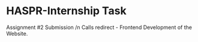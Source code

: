 # HASPR-Internship Task
Assignment #2 Submission /n
Calls redirect - Frontend Development of the Website.
